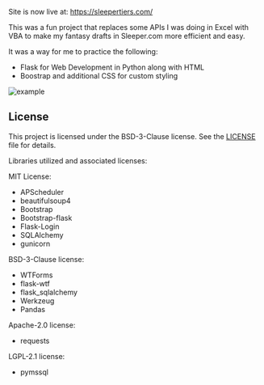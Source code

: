 Site is now live at: https://sleepertiers.com/

This was a fun project that replaces some APIs I was doing in Excel with VBA to make my fantasy drafts in Sleeper.com more efficient and easy. 

It was a way for me to practice the following:
- Flask for Web Development in Python along with HTML
- Boostrap and additional CSS for custom styling

![example](https://github.com/brownjf2027/SleeperTierSite/assets/61604340/b4360695-1285-4c9d-966c-96ed521f9c73)

## License
This project is licensed under the BSD-3-Clause license. See the [LICENSE](LICENSE) file for details.

Libraries utilized and associated licenses:

MIT License:
- APScheduler
- beautifulsoup4
- Bootstrap
- Bootstrap-flask
- Flask-Login
- SQLAlchemy
- gunicorn

BSD-3-Clause license:
- WTForms
- flask-wtf
- flask_sqlalchemy
- Werkzeug
- Pandas

Apache-2.0 license:
- requests

LGPL-2.1 license:
- pymssql
